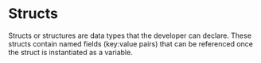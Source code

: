 # Structs
Structs or structures are data types that the developer can declare. These structs contain named fields (key:value pairs) that can be referenced once the struct is instantiated as a variable. 